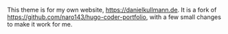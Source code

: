 
This theme is for my own website, https://danielkullmann.de. It is a fork of https://github.com/naro143/hugo-coder-portfolio,
with a few small changes to make it work for me.
